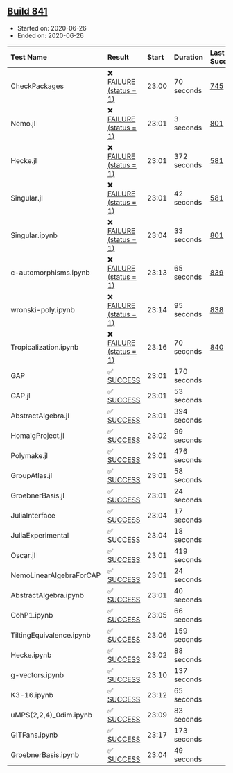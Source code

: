## [Build 841](https://oscarci.mathematik.uni-kl.de/job/oscar-julia-1.4/841/)

* Started on: 2020-06-26
* Ended on: 2020-06-26

| Test Name    | Result | Start | Duration | Last Success | First Failure |
|:-------------|:-------|:------|:---------|:-------------|:--------------|
| CheckPackages | ❌ [FAILURE (status = 1)](https://oscarci.mathematik.uni-kl.de/job/oscar-julia-1.4/841/artifact/logs/build-841/CheckPackages.log) | 23:00 | 70 seconds | [745](https://oscarci.mathematik.uni-kl.de/job/oscar-julia-1.4/745/) | [746](https://oscarci.mathematik.uni-kl.de/job/oscar-julia-1.4/746/) |
| Nemo.jl | ❌ [FAILURE (status = 1)](https://oscarci.mathematik.uni-kl.de/job/oscar-julia-1.4/841/artifact/logs/build-841/Nemo.jl.log) | 23:01 | 3 seconds | [801](https://oscarci.mathematik.uni-kl.de/job/oscar-julia-1.4/801/) | [802](https://oscarci.mathematik.uni-kl.de/job/oscar-julia-1.4/802/) |
| Hecke.jl | ❌ [FAILURE (status = 1)](https://oscarci.mathematik.uni-kl.de/job/oscar-julia-1.4/841/artifact/logs/build-841/Hecke.jl.log) | 23:01 | 372 seconds | [581](https://oscarci.mathematik.uni-kl.de/job/oscar-julia-1.4/581/) | [582](https://oscarci.mathematik.uni-kl.de/job/oscar-julia-1.4/582/) |
| Singular.jl | ❌ [FAILURE (status = 1)](https://oscarci.mathematik.uni-kl.de/job/oscar-julia-1.4/841/artifact/logs/build-841/Singular.jl.log) | 23:01 | 42 seconds | [581](https://oscarci.mathematik.uni-kl.de/job/oscar-julia-1.4/581/) | [582](https://oscarci.mathematik.uni-kl.de/job/oscar-julia-1.4/582/) |
| Singular.ipynb | ❌ [FAILURE (status = 1)](https://oscarci.mathematik.uni-kl.de/job/oscar-julia-1.4/841/artifact/logs/build-841/Singular.ipynb.log) | 23:04 | 33 seconds | [801](https://oscarci.mathematik.uni-kl.de/job/oscar-julia-1.4/801/) | [802](https://oscarci.mathematik.uni-kl.de/job/oscar-julia-1.4/802/) |
| c-automorphisms.ipynb | ❌ [FAILURE (status = 1)](https://oscarci.mathematik.uni-kl.de/job/oscar-julia-1.4/841/artifact/logs/build-841/c-automorphisms.ipynb.log) | 23:13 | 65 seconds | [839](https://oscarci.mathematik.uni-kl.de/job/oscar-julia-1.4/839/) | [840](https://oscarci.mathematik.uni-kl.de/job/oscar-julia-1.4/840/) |
| wronski-poly.ipynb | ❌ [FAILURE (status = 1)](https://oscarci.mathematik.uni-kl.de/job/oscar-julia-1.4/841/artifact/logs/build-841/wronski-poly.ipynb.log) | 23:14 | 95 seconds | [838](https://oscarci.mathematik.uni-kl.de/job/oscar-julia-1.4/838/) | [839](https://oscarci.mathematik.uni-kl.de/job/oscar-julia-1.4/839/) |
| Tropicalization.ipynb | ❌ [FAILURE (status = 1)](https://oscarci.mathematik.uni-kl.de/job/oscar-julia-1.4/841/artifact/logs/build-841/Tropicalization.ipynb.log) | 23:16 | 70 seconds | [840](https://oscarci.mathematik.uni-kl.de/job/oscar-julia-1.4/840/) | [841](https://oscarci.mathematik.uni-kl.de/job/oscar-julia-1.4/841/) |
| GAP | ✅ [SUCCESS](https://oscarci.mathematik.uni-kl.de/job/oscar-julia-1.4/841/artifact/logs/build-841/GAP.log) | 23:01 | 170 seconds |  |  |
| GAP.jl | ✅ [SUCCESS](https://oscarci.mathematik.uni-kl.de/job/oscar-julia-1.4/841/artifact/logs/build-841/GAP.jl.log) | 23:01 | 53 seconds |  |  |
| AbstractAlgebra.jl | ✅ [SUCCESS](https://oscarci.mathematik.uni-kl.de/job/oscar-julia-1.4/841/artifact/logs/build-841/AbstractAlgebra.jl.log) | 23:01 | 394 seconds |  |  |
| HomalgProject.jl | ✅ [SUCCESS](https://oscarci.mathematik.uni-kl.de/job/oscar-julia-1.4/841/artifact/logs/build-841/HomalgProject.jl.log) | 23:02 | 99 seconds |  |  |
| Polymake.jl | ✅ [SUCCESS](https://oscarci.mathematik.uni-kl.de/job/oscar-julia-1.4/841/artifact/logs/build-841/Polymake.jl.log) | 23:01 | 476 seconds |  |  |
| GroupAtlas.jl | ✅ [SUCCESS](https://oscarci.mathematik.uni-kl.de/job/oscar-julia-1.4/841/artifact/logs/build-841/GroupAtlas.jl.log) | 23:01 | 58 seconds |  |  |
| GroebnerBasis.jl | ✅ [SUCCESS](https://oscarci.mathematik.uni-kl.de/job/oscar-julia-1.4/841/artifact/logs/build-841/GroebnerBasis.jl.log) | 23:01 | 24 seconds |  |  |
| JuliaInterface | ✅ [SUCCESS](https://oscarci.mathematik.uni-kl.de/job/oscar-julia-1.4/841/artifact/logs/build-841/JuliaInterface.log) | 23:04 | 17 seconds |  |  |
| JuliaExperimental | ✅ [SUCCESS](https://oscarci.mathematik.uni-kl.de/job/oscar-julia-1.4/841/artifact/logs/build-841/JuliaExperimental.log) | 23:04 | 18 seconds |  |  |
| Oscar.jl | ✅ [SUCCESS](https://oscarci.mathematik.uni-kl.de/job/oscar-julia-1.4/841/artifact/logs/build-841/Oscar.jl.log) | 23:01 | 419 seconds |  |  |
| NemoLinearAlgebraForCAP | ✅ [SUCCESS](https://oscarci.mathematik.uni-kl.de/job/oscar-julia-1.4/841/artifact/logs/build-841/NemoLinearAlgebraForCAP.log) | 23:01 | 24 seconds |  |  |
| AbstractAlgebra.ipynb | ✅ [SUCCESS](https://oscarci.mathematik.uni-kl.de/job/oscar-julia-1.4/841/artifact/logs/build-841/AbstractAlgebra.ipynb.log) | 23:01 | 40 seconds |  |  |
| CohP1.ipynb | ✅ [SUCCESS](https://oscarci.mathematik.uni-kl.de/job/oscar-julia-1.4/841/artifact/logs/build-841/CohP1.ipynb.log) | 23:05 | 66 seconds |  |  |
| TiltingEquivalence.ipynb | ✅ [SUCCESS](https://oscarci.mathematik.uni-kl.de/job/oscar-julia-1.4/841/artifact/logs/build-841/TiltingEquivalence.ipynb.log) | 23:06 | 159 seconds |  |  |
| Hecke.ipynb | ✅ [SUCCESS](https://oscarci.mathematik.uni-kl.de/job/oscar-julia-1.4/841/artifact/logs/build-841/Hecke.ipynb.log) | 23:02 | 88 seconds |  |  |
| g-vectors.ipynb | ✅ [SUCCESS](https://oscarci.mathematik.uni-kl.de/job/oscar-julia-1.4/841/artifact/logs/build-841/g-vectors.ipynb.log) | 23:10 | 137 seconds |  |  |
| K3-16.ipynb | ✅ [SUCCESS](https://oscarci.mathematik.uni-kl.de/job/oscar-julia-1.4/841/artifact/logs/build-841/K3-16.ipynb.log) | 23:12 | 65 seconds |  |  |
| uMPS(2,2,4)_0dim.ipynb | ✅ [SUCCESS](https://oscarci.mathematik.uni-kl.de/job/oscar-julia-1.4/841/artifact/logs/build-841/uMPS-2-2-4-_0dim.ipynb.log) | 23:09 | 83 seconds |  |  |
| GITFans.ipynb | ✅ [SUCCESS](https://oscarci.mathematik.uni-kl.de/job/oscar-julia-1.4/841/artifact/logs/build-841/GITFans.ipynb.log) | 23:17 | 173 seconds |  |  |
| GroebnerBasis.ipynb | ✅ [SUCCESS](https://oscarci.mathematik.uni-kl.de/job/oscar-julia-1.4/841/artifact/logs/build-841/GroebnerBasis.ipynb.log) | 23:04 | 49 seconds |  |  |
